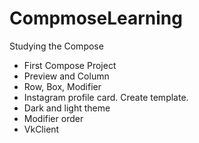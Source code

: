 # CompmoseLearning
Studying the Сompose
* First Compose Project
* Preview and Column
* Row, Box, Modifier
* Instagram profile card. Create template.
* Dark and light theme
* Modifier order
* VkClient
